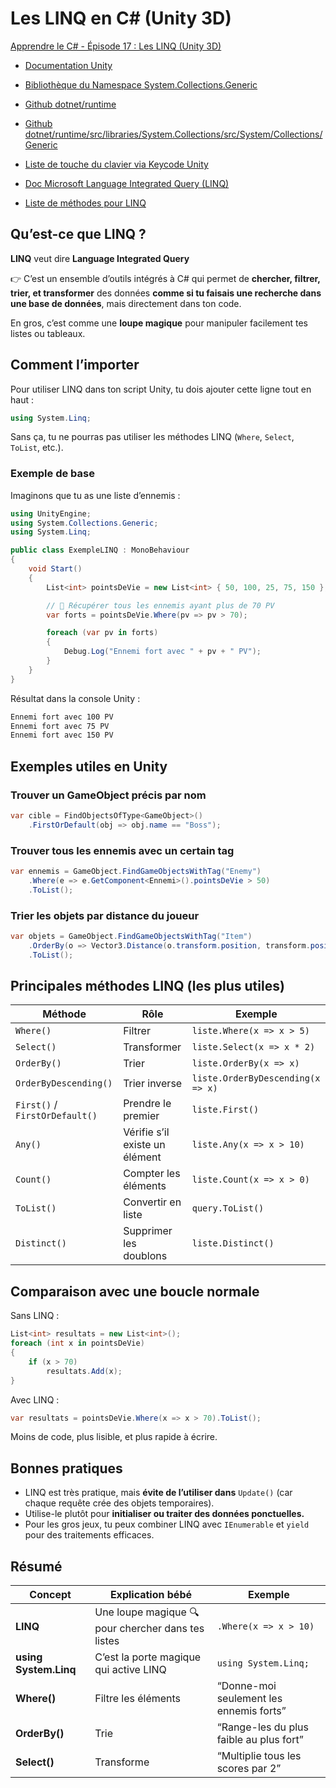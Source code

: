 # Les LINQ en C# (Unity 3D)

[Apprendre le C# - Épisode 17 : Les LINQ (Unity 3D)](https://youtu.be/R1PWQUIKwK0?si=blkDjMMpflvSrF0J)

- [Documentation Unity](https://docs.unity3d.com/Manual/index.html)
- [Bibliothèque du Namespace System.Collections.Generic](https://learn.microsoft.com/en-us/dotnet/api/system.collections.generic?view=net-9.0)
- [Github dotnet/runtime](https://github.com/dotnet/runtime)
- [Github dotnet/runtime/src/libraries/System.Collections/src/System/Collections/Generic](https://github.com/dotnet/runtime/tree/main/src/libraries/System.Collections/src/System/Collections/Generic)
- [Liste de touche du clavier via Keycode Unity](https://docs.unity3d.com/ScriptReference/KeyCode.html)

- [Doc Microsoft Language Integrated Query (LINQ)](https://learn.microsoft.com/fr-fr/dotnet/csharp/linq/)
- [Liste de méthodes pour LINQ](https://learn.microsoft.com/fr-fr/dotnet/api/system.linq.enumerable?view=net-6.0#methods)


## Qu’est-ce que LINQ ?

**LINQ** veut dire **Language Integrated Query**

👉 C’est un ensemble d’outils intégrés à C# qui permet de **chercher, filtrer, trier, et transformer** des données **comme si tu faisais une recherche dans une base de données**, mais directement dans ton code.

En gros, c’est comme une **loupe magique** pour manipuler facilement tes listes ou tableaux.

## Comment l’importer

Pour utiliser LINQ dans ton script Unity, tu dois ajouter cette ligne tout en haut :

```csharp
using System.Linq;
```

Sans ça, tu ne pourras pas utiliser les méthodes LINQ (`Where`, `Select`, `ToList`, etc.).

### Exemple de base

Imaginons que tu as une liste d’ennemis :

```csharp
using UnityEngine;
using System.Collections.Generic;
using System.Linq;

public class ExempleLINQ : MonoBehaviour
{
    void Start()
    {
        List<int> pointsDeVie = new List<int> { 50, 100, 25, 75, 150 };

        // 🧠 Récupérer tous les ennemis ayant plus de 70 PV
        var forts = pointsDeVie.Where(pv => pv > 70);

        foreach (var pv in forts)
        {
            Debug.Log("Ennemi fort avec " + pv + " PV");
        }
    }
}
```

Résultat dans la console Unity :

```bash
Ennemi fort avec 100 PV
Ennemi fort avec 75 PV
Ennemi fort avec 150 PV
```

## Exemples utiles en Unity

### Trouver un GameObject précis par nom

```csharp
var cible = FindObjectsOfType<GameObject>()
    .FirstOrDefault(obj => obj.name == "Boss");
```

### Trouver tous les ennemis avec un certain tag

```csharp
var ennemis = GameObject.FindGameObjectsWithTag("Enemy")
    .Where(e => e.GetComponent<Ennemi>().pointsDeVie > 50)
    .ToList();
```

### Trier les objets par distance du joueur

```csharp
var objets = GameObject.FindGameObjectsWithTag("Item")
    .OrderBy(o => Vector3.Distance(o.transform.position, transform.position))
    .ToList();
```

## Principales méthodes LINQ (les plus utiles)

| Méthode                        | Rôle                           | Exemple                           |
| ------------------------------ | ------------------------------ | --------------------------------- |
| `Where()`                      | Filtrer                        | `liste.Where(x => x > 5)`         |
| `Select()`                     | Transformer                    | `liste.Select(x => x * 2)`        |
| `OrderBy()`                    | Trier                          | `liste.OrderBy(x => x)`           |
| `OrderByDescending()`          | Trier inverse                  | `liste.OrderByDescending(x => x)` |
| `First()` / `FirstOrDefault()` | Prendre le premier             | `liste.First()`                   |
| `Any()`                        | Vérifie s’il existe un élément | `liste.Any(x => x > 10)`          |
| `Count()`                      | Compter les éléments           | `liste.Count(x => x > 0)`         |
| `ToList()`                     | Convertir en liste             | `query.ToList()`                  |
| `Distinct()`                   | Supprimer les doublons         | `liste.Distinct()`                |

## Comparaison avec une boucle normale

Sans LINQ :

```csharp
List<int> resultats = new List<int>();
foreach (int x in pointsDeVie)
{
    if (x > 70)
        resultats.Add(x);
}
```

Avec LINQ :

```csharp
var resultats = pointsDeVie.Where(x => x > 70).ToList();
```

Moins de code, plus lisible, et plus rapide à écrire.

## Bonnes pratiques

- LINQ est très pratique, mais **évite de l’utiliser dans** `Update()` (car chaque requête crée des objets temporaires).
- Utilise-le plutôt pour **initialiser ou traiter des données ponctuelles.**
- Pour les gros jeux, tu peux combiner LINQ avec `IEnumerable` et `yield` pour des traitements efficaces.

## Résumé

| Concept               | Explication bébé                                   | Exemple                                 |
| --------------------- | -------------------------------------------------- | --------------------------------------- |
| **LINQ**              | Une loupe magique 🔍 pour chercher dans tes listes | `.Where(x => x > 10)`                   |
| **using System.Linq** | C’est la porte magique qui active LINQ             | `using System.Linq;`                    |
| **Where()**           | Filtre les éléments                                | “Donne-moi seulement les ennemis forts” |
| **OrderBy()**         | Trie                                               | “Range-les du plus faible au plus fort” |
| **Select()**          | Transforme                                         | “Multiplie tous les scores par 2”       |
